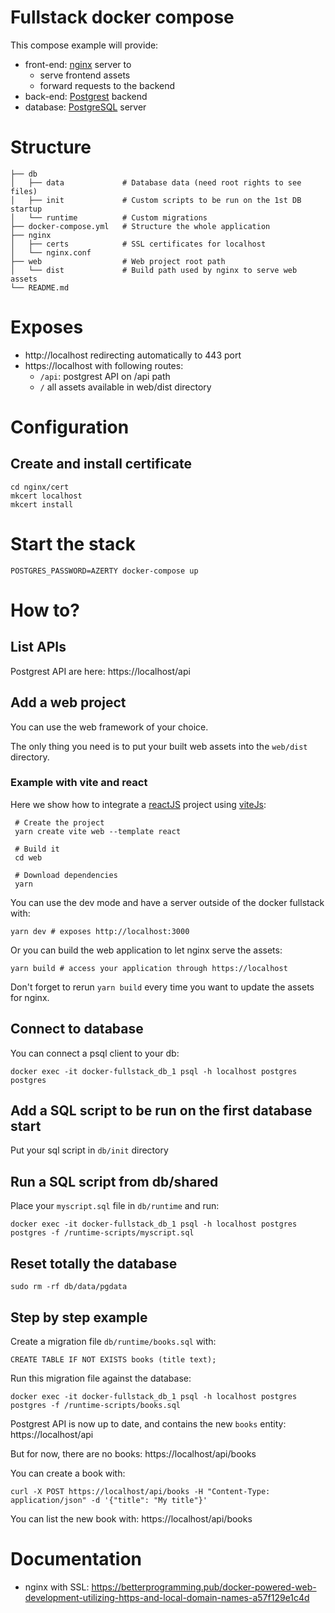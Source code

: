 # Fullstack docker compose

This compose example will provide:

- front-end: [nginx](https://nginx.org/en/) server to 
  - serve frontend assets
  - forward requests to the backend
- back-end: [Postgrest](https://postgrest.org/) backend
- database: [PostgreSQL](https://www.postgresql.org/) server

# Structure

    ├── db
    │   ├── data             # Database data (need root rights to see files)
    │   ├── init             # Custom scripts to be run on the 1st DB startup
    │   └── runtime          # Custom migrations
    ├── docker-compose.yml   # Structure the whole application
    ├── nginx
    │   ├── certs            # SSL certificates for localhost
    │   └── nginx.conf
    ├── web                  # Web project root path
    │   └── dist             # Build path used by nginx to serve web assets
    └── README.md
    

# Exposes

- http://localhost redirecting automatically to 443 port
- https://localhost with following routes:
  - `/api`: postgrest API on /api path
  - `/` all assets available in web/dist directory

# Configuration
## Create and install certificate

    cd nginx/cert
    mkcert localhost
    mkcert install

# Start the stack

    POSTGRES_PASSWORD=AZERTY docker-compose up

# How to?

## List APIs

Postgrest API are here: https://localhost/api

## Add a web project

You can use the web framework of your choice.

The only thing you need is to put your built web assets into the `web/dist` directory.

### Example with vite and react

Here we show how to integrate a [reactJS](http://reactjs.org) project using [viteJs](https://vitejs.dev):

     # Create the project
     yarn create vite web --template react
     
     # Build it
     cd web
     
     # Download dependencies
     yarn

You can use the dev mode and have a server outside of the docker fullstack with:

    yarn dev # exposes http://localhost:3000

Or you can build the web application to let nginx serve the assets:

    yarn build # access your application through https://localhost

Don't forget to rerun `yarn build` every time you want to update the assets for nginx.

## Connect to database

You can connect a psql client to your db:

    docker exec -it docker-fullstack_db_1 psql -h localhost postgres postgres

## Add a SQL script to be run on the first database start

Put your sql script in `db/init` directory

## Run a SQL script from db/shared

Place your `myscript.sql` file in `db/runtime` and run:

    docker exec -it docker-fullstack_db_1 psql -h localhost postgres postgres -f /runtime-scripts/myscript.sql

## Reset totally the database

    sudo rm -rf db/data/pgdata

## Step by step example

Create a migration file `db/runtime/books.sql` with:
  
    CREATE TABLE IF NOT EXISTS books (title text);

Run this migration file against the database:
  
    docker exec -it docker-fullstack_db_1 psql -h localhost postgres postgres -f /runtime-scripts/books.sql

Postgrest API is now up to date, and contains the new `books` entity: https://localhost/api

But for now, there are no books: https://localhost/api/books

You can create a book with:

    curl -X POST https://localhost/api/books -H "Content-Type: application/json" -d '{"title": "My title"}'

You can list the new book with: https://localhost/api/books

# Documentation

- nginx with SSL: https://betterprogramming.pub/docker-powered-web-development-utilizing-https-and-local-domain-names-a57f129e1c4d
